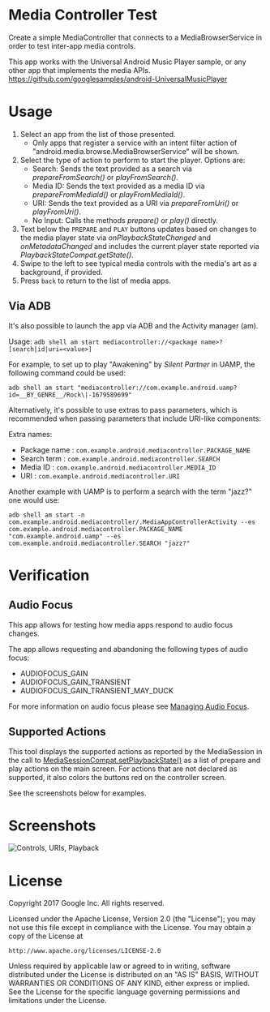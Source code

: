 Media Controller Test
=====================
Create a simple MediaController that connects to a MediaBrowserService
in order to test inter-app media controls.

This app works with the Universal Android Music Player sample,
or any other app that implements the media APIs.
https://github.com/googlesamples/android-UniversalMusicPlayer


Usage
=====

1. Select an app from the list of those presented.
   * Only apps that register a service with an intent filter action of
   "android.media.browse.MediaBrowserService" will be shown.
2. Select the type of action to perform to start the player. Options are:
   * Search: Sends the text provided as a search via _prepareFromSearch()_ or
   _playFromSearch()_.
   * Media ID: Sends the text provided as a media ID via _prepareFromMediaId()_ or
   _playFromMediaId()_.
   * URI: Sends the text provided as a URI via _prepareFromUri()_ or
   _playFromUri()_.
   * No Input: Calls the methods _prepare()_ or _play()_ directly.
3. Text below the ```PREPARE``` and ```PLAY``` buttons updates based on changes to
   the media player state via _onPlaybackStateChanged_ and _onMetadataChanged_ and
   includes the current player state reported via _PlaybackStateCompat.getState()_.
4. Swipe to the left to see typical media controls with the media's art as a
   background, if provided.
5. Press ```back``` to return to the list of media apps.

Via ADB
-------

It's also possible to launch the app via ADB and the Activity manager (am).

Usage: ```adb shell am start mediacontroller://<package name>?[search|id|uri=<value>]```

For example, to set up to play "Awakening" by _Silent Partner_ in UAMP, the following command
could be used:

```adb shell am start "mediacontroller://com.example.android.uamp?id=__BY_GENRE__/Rock\|-1679589699"```

Alternatively, it's possible to use extras to pass parameters, which is recommended when passing
parameters that include URI-like components:

Extra names:

- Package name : ```com.example.android.mediacontroller.PACKAGE_NAME```
- Search term : ```com.example.android.mediacontroller.SEARCH```
- Media ID : ```com.example.android.mediacontroller.MEDIA_ID```
- URI : ```com.example.android.mediacontroller.URI```

Another example with UAMP is to perform a search with the term "jazz?" one would use:

```adb shell am start -n com.example.android.mediacontroller/.MediaAppControllerActivity --es com.example.android.mediacontroller.PACKAGE_NAME "com.example.android.uamp" --es com.example.android.mediacontroller.SEARCH "jazz?"```

Verification
============

Audio Focus
-----------

This app allows for testing how media apps respond to audio focus changes.

The app allows requesting and abandoning the following types of audio focus:

* AUDIOFOCUS_GAIN
* AUDIOFOCUS_GAIN_TRANSIENT
* AUDIOFOCUS_GAIN_TRANSIENT_MAY_DUCK

For more information on audio focus please see
[Managing Audio Focus](https://developer.android.com/guide/topics/media-apps/audio-focus.html).

Supported Actions
-----------------

This tool displays the supported actions as reported by the MediaSession in the call to
[MediaSessionCompat.setPlaybackState()](https://developer.android.com/reference/android/support/v4/media/session/MediaSessionCompat.html#setPlaybackState(android.support.v4.media.session.PlaybackStateCompat))
as a list of prepare and play actions on the main screen. For actions that are not declared as
supported, it also colors the buttons red on the controller screen.

See the screenshots below for examples.

Screenshots
===========

![](screenshots/screenshots.png "Controls, URIs, Playback")


License
=======

Copyright 2017 Google Inc. All rights reserved.

Licensed under the Apache License, Version 2.0 (the "License");
you may not use this file except in compliance with the License.
You may obtain a copy of the License at

    http://www.apache.org/licenses/LICENSE-2.0

Unless required by applicable law or agreed to in writing, software
distributed under the License is distributed on an "AS IS" BASIS,
WITHOUT WARRANTIES OR CONDITIONS OF ANY KIND, either express or implied.
See the License for the specific language governing permissions and
limitations under the License.

